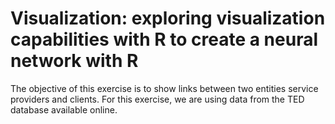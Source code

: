 # Visualization: exploring visualization capabilities with R to create a neural network with R
The objective of this exercise is to show links between two entities service providers and clients. For this exercise, we are using data from the TED database available online.
